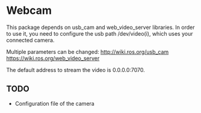 # Webcam
This package depends on usb_cam and web_video_server libraries. In order to use it, you need to configure the usb path /dev/video(i), which uses your connected camera. 

Multiple parameters can be changed:
    http://wiki.ros.org/usb_cam
    https://wiki.ros.org/web_video_server

The default address to stream the video is 0.0.0.0:7070.

## TODO
- Configuration file of the camera

